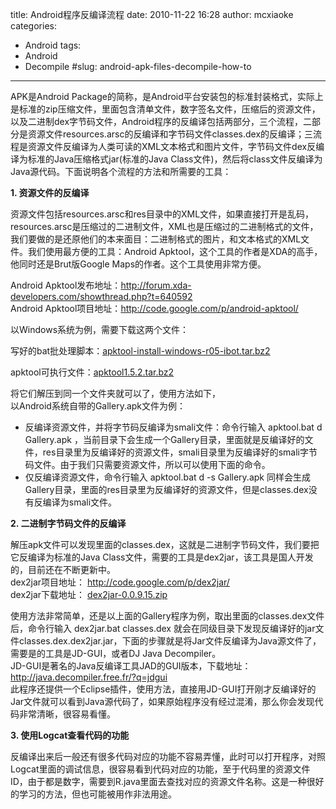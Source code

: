 title: Android程序反编译流程
date: 2010-11-22 16:28
author: mcxiaoke
categories: 
- Android
tags: 
- Android
- Decompile
#slug: android-apk-files-decompile-how-to
---

APK是Android
Package的简称，是Android平台安装包的标准封装格式，实际上是标准的zip压缩文件，里面包含清单文件，数字签名文件，压缩后的资源文件，以及二进制dex字节码文件，Android程序的反编译包括两部分，三个流程，二部分是资源文件resources.arsc的反编译和字节码文件classes.dex的反编译；三流程是资源文件反编译为人类可读的XML文本格式和图片文件，字节码文件dex反编译为标准的Java压缩格式jar(标准的Java
Class文件)，然后将class文件反编译为Java源代码。下面说明各个流程的方法和所需要的工具：

**1. 资源文件的反编译**

资源文件包括resources.arsc和res目录中的XML文件，如果直接打开是乱码，resources.arsc是压缩过的二进制文件，XML也是压缩过的二进制格式的文件，我们要做的是还原他们的本来面目：二进制格式的图片，和文本格式的XML文件。我们使用最方便的工具：Android
Apktool，这个工具的作者是XDA的高手，他同时还是Brut版Google
Maps的作者。这个工具使用非常方便。

Android
Apktool发布地址：<http://forum.xda-developers.com/showthread.php?t=640592>  
Android Apktool项目地址：<http://code.google.com/p/android-apktool/>

以Windows系统为例，需要下载这两个文件：  

写好的bat批处理脚本：[apktool-install-windows-r05-ibot.tar.bz2](https://android-apktool.googlecode.com/files/apktool-install-windows-r05-ibot.tar.bz2)  

apktool可执行文件：[apktool1.5.2.tar.bz2](https://android-apktool.googlecode.com/files/apktool1.5.2.tar.bz2)

将它们解压到同一个文件夹就可以了，使用方法如下，  
以Android系统自带的Gallery.apk文件为例：

-   反编译资源文件，并将字节码反编译为smali文件：命令行输入 apktool.bat
    d Gallery.apk
    ，当前目录下会生成一个Gallery目录，里面就是反编译好的文件，res目录里为反编译好的资源文件，smali目录里为反编译好的smali字节码文件。由于我们只需要资源文件，所以可以使用下面的命令。
-   仅反编译资源文件，命令行输入 apktool.bat d -s Gallery.apk
    同样会生成Gallery目录，里面的res目录里为反编译好的资源文件，但是classes.dex没有反编译为smali文件。

**2. 二进制字节码文件的反编译**

解压apk文件可以发现里面的classes.dex，这就是二进制字节码文件，我们要把它反编译为标准的Java
Class文件，需要的工具是dex2jar，该工具是国人开发的，目前还在不断更新中。  
dex2jar项目地址： <http://code.google.com/p/dex2jar/>  
dex2jar下载地址：
[dex2jar-0.0.9.15.zip](https://dex2jar.googlecode.com/files/dex2jar-0.0.9.15.zip)

使用方法非常简单，还是以上面的Gallery程序为例，取出里面的classes.dex文件后，命令行输入
dex2jar.bat classes.dex
就会在同级目录下发现反编译好的jar文件classes.dex.dex2jar.jar，下面的步骤就是将Jar文件反编译为Java源文件了，需要是的工具是JD-GUI，或者DJ
Java Decompiler。  
JD-GUI是著名的Java反编译工具JAD的GUI版本，下载地址：  
    <http://java.decompiler.free.fr/?q=jdgui>  
此程序还提供一个Eclipse插件，使用方法，直接用JD-GUI打开刚才反编译好的Jar文件就可以看到Java源代码了，如果原始程序没有经过混淆，那么你会发现代码非常清晰，很容易看懂。

**3. 使用Logcat查看代码的功能**

反编译出来后一般还有很多代码对应的功能不容易弄懂，此时可以打开程序，对照Logcat里面的调试信息，很容易看到代码对应的功能，至于代码里的资源文件ID，由于都是数字，需要到R.java里面去查找对应的资源文件名称。这是一种很好的学习的方法，但也可能被用作非法用途。

